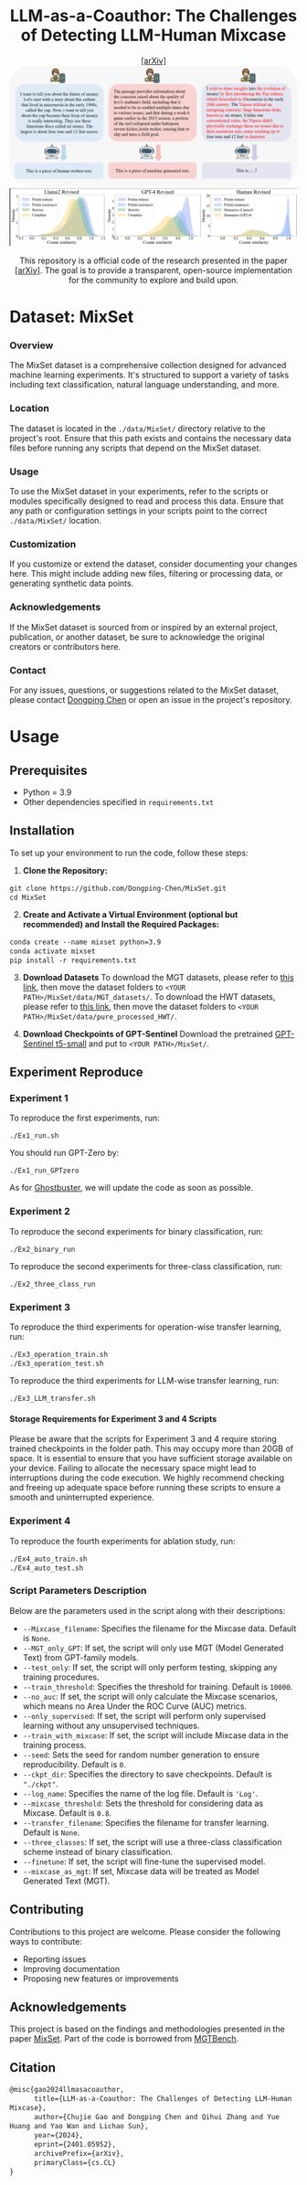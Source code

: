 <div align="center">
<h1>LLM-as-a-Coauthor: The Challenges of Detecting LLM-Human Mixcase</h1>
<a href="https://arxiv.org/abs/2401.05952" target='_blank'>[arXiv]</a>
<img src="figures/outline.jpg">
<img src="figures/self_bleu.jpg">
<p align="center">

</p>
This repository is a official code of the research presented in the paper <a href="https://arxiv.org/abs/2401.05952" target='_blank'>[arXiv]</a>. The goal is to provide a transparent, open-source implementation for the community to explore and build upon.
</div>

# Dataset: MixSet

### Overview
The MixSet dataset is a comprehensive collection designed for advanced machine learning experiments. It's structured to support a variety of tasks including text classification, natural language understanding, and more.

### Location
The dataset is located in the `./data/MixSet/` directory relative to the project's root. Ensure that this path exists and contains the necessary data files before running any scripts that depend on the MixSet dataset.

### Usage
To use the MixSet dataset in your experiments, refer to the scripts or modules specifically designed to read and process this data. Ensure that any path or configuration settings in your scripts point to the correct `./data/MixSet/` location.

### Customization
If you customize or extend the dataset, consider documenting your changes here. This might include adding new files, filtering or processing data, or generating synthetic data points.

### Acknowledgements
If the MixSet dataset is sourced from or inspired by an external project, publication, or another dataset, be sure to acknowledge the original creators or contributors here.

### Contact
For any issues, questions, or suggestions related to the MixSet dataset, please contact [Dongping Chen](mailto:cdp_0612@163.com) or open an issue in the project's repository.

# Usage

## Prerequisites

- Python = 3.9
- Other dependencies specified in `requirements.txt`

## Installation

To set up your environment to run the code, follow these steps:

1. **Clone the Repository:**

```shell
git clone https://github.com/Dongping-Chen/MixSet.git
cd MixSet
```

2. **Create and Activate a Virtual Environment (optional but recommended) and Install the Required Packages:**

```shell
conda create --name mixset python=3.9
conda activate mixset
pip install -r requirements.txt
```

3. **Download Datasets**
To download the MGT datasets, please refer to [this link](https://1drv.ms/u/s!AivM2GUMbPYyjkgx6us826N6_j2P?e=yriuqR), then move the dataset folders to `<YOUR PATH>/MixSet/data/MGT_datasets/`.
To download the HWT datasets, please refer to [this link](https://1drv.ms/u/s!AivM2GUMbPYyjkl-aRs1m_l5X9kW?e=xu2QjU), then move the dataset folders to `<YOUR PATH>/MixSet/data/pure_processed_HWT/`.

4. **Download Checkpoints of GPT-Sentinel**
Download the pretrained [GPT-Sentinel t5-small](https://1drv.ms/u/s!AivM2GUMbPYyjkqfT_3Ri-fpnifX?e=eqG1t7) and put to `<YOUR PATH>/MixSet/`.

## Experiment Reproduce

### **Experiment 1**
To reproduce the first experiments, run:
```shell
./Ex1_run.sh
```
You should run GPT-Zero by:
```shell
./Ex1_run_GPTzero
```
As for [Ghostbuster](https://github.com/vivek3141/ghostbuster), we will update the code as soon as possible.

### **Experiment 2**
To reproduce the second experiments for binary classification, run:
```shell
./Ex2_binary_run
```
To reproduce the second experiments for three-class classification, run:
```shell
./Ex2_three_class_run
```


### **Experiment 3**
To reproduce the third experiments for operation-wise transfer learning, run:
```shell
./Ex3_operation_train.sh
./Ex3_operation_test.sh
```
To reproduce the third experiments for LLM-wise transfer learning, run:
```shell
./Ex3_LLM_transfer.sh
```
#### Storage Requirements for Experiment 3 and 4 Scripts

Please be aware that the scripts for Experiment 3 and 4 require storing trained checkpoints in the folder path. This may occupy more than 20GB of space. It is essential to ensure that you have sufficient storage available on your device. Failing to allocate the necessary space might lead to interruptions during the code execution. We highly recommend checking and freeing up adequate space before running these scripts to ensure a smooth and uninterrupted experience.

### **Experiment 4**
To reproduce the fourth experiments for ablation study, run:
```shell
./Ex4_auto_train.sh
./Ex4_auto_test.sh
```

### Script Parameters Description

Below are the parameters used in the script along with their descriptions:

- `--Mixcase_filename`: Specifies the filename for the Mixcase data. Default is `None`.
- `--MGT_only_GPT`: If set, the script will only use MGT (Model Generated Text) from GPT-family models.
- `--test_only`: If set, the script will only perform testing, skipping any training procedures.
- `--train_threshold`: Specifies the threshold for training. Default is `10000`.
- `--no_auc`: If set, the script will only calculate the Mixcase scenarios, which means no Area Under the ROC Curve (AUC) metrics.
- `--only_supervised`: If set, the script will perform only supervised learning without any unsupervised techniques.
- `--train_with_mixcase`: If set, the script will include Mixcase data in the training process.
- `--seed`: Sets the seed for random number generation to ensure reproducibility. Default is `0`.
- `--ckpt_dir`: Specifies the directory to save checkpoints. Default is `"./ckpt"`.
- `--log_name`: Specifies the name of the log file. Default is `'Log'`.
- `--mixcase_threshold`: Sets the threshold for considering data as Mixcase. Default is `0.8`.
- `--transfer_filename`: Specifies the filename for transfer learning. Default is `None`.
- `--three_classes`: If set, the script will use a three-class classification scheme instead of binary classification.
- `--finetune`: If set, the script will fine-tune the supervised model.
- `--mixcase_as_mgt`: If set, Mixcase data will be treated as Model Generated Text (MGT).


## Contributing

Contributions to this project are welcome. Please consider the following ways to contribute:

- Reporting issues
- Improving documentation
- Proposing new features or improvements

## Acknowledgements

This project is based on the findings and methodologies presented in the paper [MixSet](https://arxiv.org/pdf/2311.06749). Part of the code is borrowed from [MGTBench](https://github.com/xinleihe/MGTBench).

## Citation

```
@misc{gao2024llmasacoauthor,
      title={LLM-as-a-Coauthor: The Challenges of Detecting LLM-Human Mixcase}, 
      author={Chujie Gao and Dongping Chen and Qihui Zhang and Yue Huang and Yao Wan and Lichao Sun},
      year={2024},
      eprint={2401.05952},
      archivePrefix={arXiv},
      primaryClass={cs.CL}
}
```